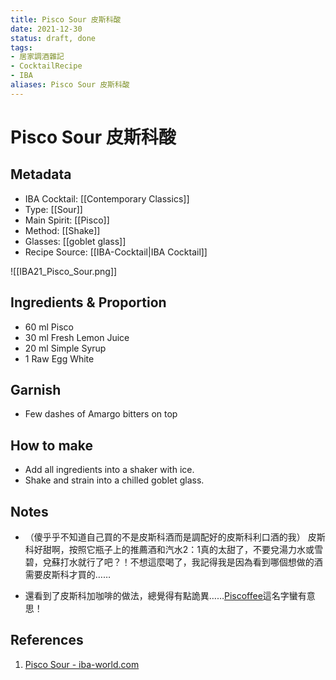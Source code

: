 ```yaml
---
title: Pisco Sour 皮斯科酸
date: 2021-12-30
status: draft, done
tags: 
- 居家調酒雜記
- CocktailRecipe
- IBA
aliases: Pisco Sour 皮斯科酸
---
```

# Pisco Sour 皮斯科酸

## Metadata
- IBA Cocktail: [[Contemporary Classics]]
- Type: [[Sour]]
- Main Spirit: [[Pisco]]
- Method: [[Shake]]
- Glasses: [[goblet glass]]
- Recipe Source: [[IBA-Cocktail|IBA Cocktail]]

![[IBA21_Pisco_Sour.png]]

## Ingredients & Proportion
- 60 ml Pisco  
- 30 ml Fresh Lemon Juice  
- 20 ml Simple Syrup  
- 1 Raw Egg White

## Garnish
- Few dashes of Amargo bitters on top

## How to make
- Add all ingredients into a shaker with ice.  
- Shake and strain into a chilled goblet glass.

## Notes
- （傻乎乎不知道自己買的不是皮斯科酒而是調配好的皮斯科利口酒的我）
皮斯科好甜啊，按照它瓶子上的推薦酒和汽水2：1真的太甜了，不要兌湯力水或雪碧，兌蘇打水就行了吧？！不想這麼喝了，我記得我是因為看到哪個想做的酒需要皮斯科才買的……  

- 還看到了皮斯科加咖啡的做法，總覺得有點詭異……[Piscoffee](https://en.wikipedia.org/wiki/Piscoffee)這名字蠻有意思！

## References
1. [Pisco Sour - iba-world.com](https://iba-world.com/pisco-sour/)